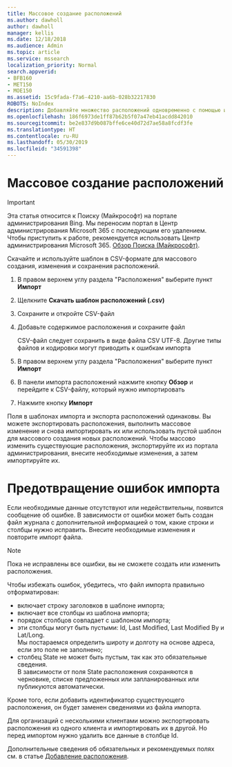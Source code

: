 ```yaml
---
title: Массовое создание расположений
ms.author: dawholl
author: dawholl
manager: kellis
ms.date: 12/18/2018
ms.audience: Admin
ms.topic: article
ms.service: mssearch
localization_priority: Normal
search.appverid:
- BFB160
- MET150
- MOE150
ms.assetid: 15c9fada-f7a6-4210-aa6b-028b32217830
ROBOTS: NoIndex
description: Добавляйте множество расположений одновременно с помощью инструментов импорта на портале администрирования Поиска (Майкрософт)
ms.openlocfilehash: 186f6973de1ff87b62b5f07a47eb41acdd842010
ms.sourcegitcommit: be2e837d9b087bffe6ce40d72d7ae58a8fcdf3fe
ms.translationtype: HT
ms.contentlocale: ru-RU
ms.lasthandoff: 05/30/2019
ms.locfileid: "34591398"
---
```

# <a name="bulk-create-locations"></a>Массовое создание расположений

> [!IMPORTANT]
> Эта статья относится к Поиску (Майкрософт) на портале администрирования Bing. Мы переносим портал в Центр администрирования Microsoft 365 с последующим его удалением. Чтобы приступить к работе, рекомендуется использовать Центр администрирования Microsoft 365. [Обзор Поиска (Майкрософт)](overview-microsoft-search.md).
    
Скачайте и используйте шаблон в CSV-формате для массового создания, изменения и сохранения расположений. 
  
1. В правом верхнем углу раздела "Расположения" выберите пункт **Импорт**
    
2. Щелкните **Скачать шаблон расположений (.csv)**
    
3. Сохраните и откройте CSV-файл
    
4. Добавьте содержимое расположения и сохраните файл

    CSV-файл следует сохранить в виде файла CSV UTF-8. Другие типы файлов и кодировки могут приводить к ошибкам импорта
    
5. В правом верхнем углу раздела "Расположения" выберите пункт **Импорт**
    
6. В панели импорта расположений нажмите кнопку **Обзор** и перейдите к CSV-файлу, который нужно импортировать 
    
7. Нажмите кнопку **Импорт**

Поля в шаблонах импорта и экспорта расположений одинаковы. Вы можете экспортировать расположения, выполнить массовое изменение и снова импортировать их или использовать пустой шаблон для массового создания новых расположений. Чтобы массово изменить существующие расположения, экспортируйте их из портала администрирования, внесите необходимые изменения, а затем импортируйте их.

# <a name="prevent-import-errors"></a>Предотвращение ошибок импорта  
Если необходимые данные отсутствуют или недействительны, появится сообщение об ошибке. В зависимости от ошибки может быть создан файл журнала с дополнительной информацией о том, какие строки и столбцы нужно исправить. Внесите необходимые изменения и повторите импорт файла.
  
> [!NOTE]
> Пока не исправлены все ошибки, вы не сможете создать или изменить расположения. 

Чтобы избежать ошибок, убедитесь, что файл импорта правильно отформатирован:
- включает строку заголовков в шаблоне импорта;
- включает все столбцы из шаблона импорта;
- порядок столбцов совпадает с шаблоном импорта;
- эти столбцы могут быть пустыми: Id, Last Modified, Last Modified By и Lat/Long.  
Мы постараемся определить широту и долготу на основе адреса, если это поле не заполнено;
- столбец State не может быть пустым, так как это обязательные сведения.  
В зависимости от поля State расположения сохраняются в черновике, списке предложенных или запланированных или публикуются автоматически.

Кроме того, если добавить идентификатор существующего расположения, он будет заменен сведениями из файла импорта.

Для организаций с несколькими клиентами можно экспортировать расположения из одного клиента и импортировать их в другой. Но перед импортом нужно удалить все данные в столбце Id.
  
Дополнительные сведения об обязательных и рекомендуемых полях см. в статье [Добавление расположения](add-a-location.md).

  

